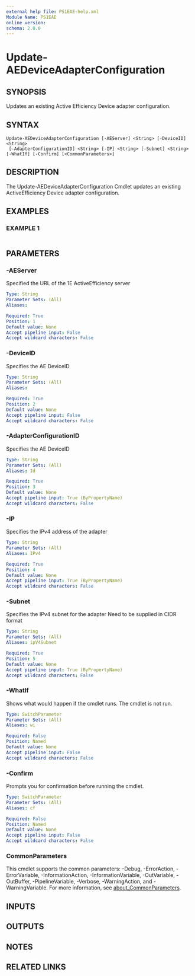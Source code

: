 ```yaml
---
external help file: PS1EAE-help.xml
Module Name: PS1EAE
online version:
schema: 2.0.0
---
```


# Update-AEDeviceAdapterConfiguration

## SYNOPSIS
Updates an existing Active Efficiency Device adapter configuration.

## SYNTAX

```
Update-AEDeviceAdapterConfiguration [-AEServer] <String> [-DeviceID] <String>
 [-AdapterConfigurationID] <String> [-IP] <String> [-Subnet] <String> [-WhatIf] [-Confirm] [<CommonParameters>]
```

## DESCRIPTION
The Update-AEDeviceAdapterConfiguration Cmdlet updates an existing ActiveEfficiency Device adapter configuration.

## EXAMPLES

### EXAMPLE 1
```

```

## PARAMETERS

### -AEServer
Specified the URL of the 1E ActiveEfficiency server

```yaml
Type: String
Parameter Sets: (All)
Aliases:

Required: True
Position: 1
Default value: None
Accept pipeline input: False
Accept wildcard characters: False
```

### -DeviceID
Specifies the AE DeviceID

```yaml
Type: String
Parameter Sets: (All)
Aliases:

Required: True
Position: 2
Default value: None
Accept pipeline input: False
Accept wildcard characters: False
```

### -AdapterConfigurationID
Specifies the AE DeviceID

```yaml
Type: String
Parameter Sets: (All)
Aliases: Id

Required: True
Position: 3
Default value: None
Accept pipeline input: True (ByPropertyName)
Accept wildcard characters: False
```

### -IP
Specifies the IPv4 address of the adapter

```yaml
Type: String
Parameter Sets: (All)
Aliases: IPv4

Required: True
Position: 4
Default value: None
Accept pipeline input: True (ByPropertyName)
Accept wildcard characters: False
```

### -Subnet
Specifies the IPv4 subnet for the adapter
Need to be supplied in CIDR format

```yaml
Type: String
Parameter Sets: (All)
Aliases: ipV4Subnet

Required: True
Position: 5
Default value: None
Accept pipeline input: True (ByPropertyName)
Accept wildcard characters: False
```

### -WhatIf
Shows what would happen if the cmdlet runs.
The cmdlet is not run.

```yaml
Type: SwitchParameter
Parameter Sets: (All)
Aliases: wi

Required: False
Position: Named
Default value: None
Accept pipeline input: False
Accept wildcard characters: False
```

### -Confirm
Prompts you for confirmation before running the cmdlet.

```yaml
Type: SwitchParameter
Parameter Sets: (All)
Aliases: cf

Required: False
Position: Named
Default value: None
Accept pipeline input: False
Accept wildcard characters: False
```

### CommonParameters
This cmdlet supports the common parameters: -Debug, -ErrorAction, -ErrorVariable, -InformationAction, -InformationVariable, -OutVariable, -OutBuffer, -PipelineVariable, -Verbose, -WarningAction, and -WarningVariable. For more information, see [about_CommonParameters](http://go.microsoft.com/fwlink/?LinkID=113216).

## INPUTS

## OUTPUTS

## NOTES

## RELATED LINKS
